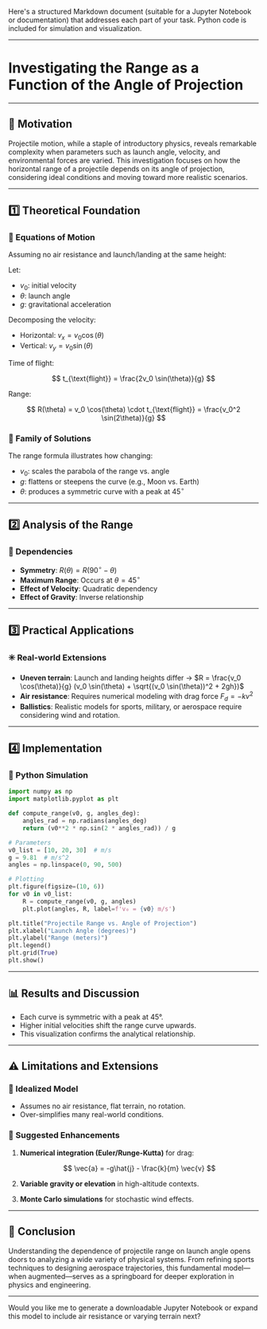 Here's a structured Markdown document (suitable for a Jupyter Notebook or documentation) that addresses each part of your task. Python code is included for simulation and visualization.

---

# Investigating the Range as a Function of the Angle of Projection

---

## 📌 Motivation

Projectile motion, while a staple of introductory physics, reveals remarkable complexity when parameters such as launch angle, velocity, and environmental forces are varied. This investigation focuses on how the horizontal range of a projectile depends on its angle of projection, considering ideal conditions and moving toward more realistic scenarios.

---

## 1️⃣ Theoretical Foundation

### 🔹 Equations of Motion

Assuming no air resistance and launch/landing at the same height:

Let:

* $v_0$: initial velocity
* $\theta$: launch angle
* $g$: gravitational acceleration

Decomposing the velocity:

* Horizontal: $v_{x} = v_0 \cos(\theta)$
* Vertical: $v_{y} = v_0 \sin(\theta)$

Time of flight:

$$
t_{\text{flight}} = \frac{2v_0 \sin(\theta)}{g}
$$

Range:

$$
R(\theta) = v_0 \cos(\theta) \cdot t_{\text{flight}} = \frac{v_0^2 \sin(2\theta)}{g}
$$

### 🔹 Family of Solutions

The range formula illustrates how changing:

* $v_0$: scales the parabola of the range vs. angle
* $g$: flattens or steepens the curve (e.g., Moon vs. Earth)
* $\theta$: produces a symmetric curve with a peak at $45^\circ$

---

## 2️⃣ Analysis of the Range

### 🔹 Dependencies

* **Symmetry**: $R(\theta) = R(90^\circ - \theta)$
* **Maximum Range**: Occurs at $\theta = 45^\circ$
* **Effect of Velocity**: Quadratic dependency
* **Effect of Gravity**: Inverse relationship

---

## 3️⃣ Practical Applications

### ✳️ Real-world Extensions

* **Uneven terrain**: Launch and landing heights differ → $R = \frac{v_0 \cos(\theta)}{g} (v_0 \sin(\theta) + \sqrt{(v_0 \sin(\theta))^2 + 2gh})$
* **Air resistance**: Requires numerical modeling with drag force $F_d = -kv^2$
* **Ballistics**: Realistic models for sports, military, or aerospace require considering wind and rotation.

---

## 4️⃣ Implementation

### 🔧 Python Simulation

```python
import numpy as np
import matplotlib.pyplot as plt

def compute_range(v0, g, angles_deg):
    angles_rad = np.radians(angles_deg)
    return (v0**2 * np.sin(2 * angles_rad)) / g

# Parameters
v0_list = [10, 20, 30]  # m/s
g = 9.81  # m/s^2
angles = np.linspace(0, 90, 500)

# Plotting
plt.figure(figsize=(10, 6))
for v0 in v0_list:
    R = compute_range(v0, g, angles)
    plt.plot(angles, R, label=f'v₀ = {v0} m/s')

plt.title("Projectile Range vs. Angle of Projection")
plt.xlabel("Launch Angle (degrees)")
plt.ylabel("Range (meters)")
plt.legend()
plt.grid(True)
plt.show()
```

---

## 📊 Results and Discussion

* Each curve is symmetric with a peak at 45°.
* Higher initial velocities shift the range curve upwards.
* This visualization confirms the analytical relationship.

---

## ⚠️ Limitations and Extensions

### 🧱 Idealized Model

* Assumes no air resistance, flat terrain, no rotation.
* Over-simplifies many real-world conditions.

### 🔄 Suggested Enhancements

1. **Numerical integration (Euler/Runge-Kutta)** for drag:

   $$
   \vec{a} = -g\hat{j} - \frac{k}{m} \vec{v}
   $$
2. **Variable gravity or elevation** in high-altitude contexts.
3. **Monte Carlo simulations** for stochastic wind effects.

---

## 🔗 Conclusion

Understanding the dependence of projectile range on launch angle opens doors to analyzing a wide variety of physical systems. From refining sports techniques to designing aerospace trajectories, this fundamental model—when augmented—serves as a springboard for deeper exploration in physics and engineering.

---

Would you like me to generate a downloadable Jupyter Notebook or expand this model to include air resistance or varying terrain next?
